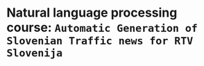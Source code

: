 # Natural language processing course: `Automatic Generation of Slovenian Traffic news for RTV Slovenija`
